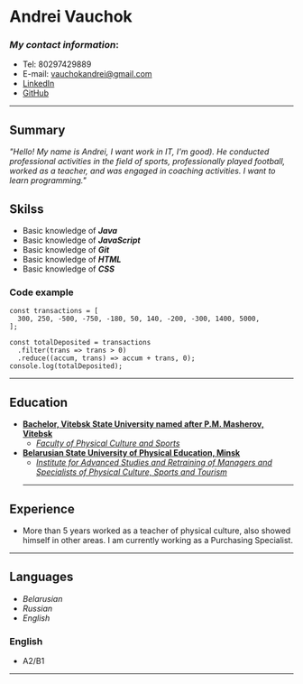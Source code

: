 # **Andrei Vauchok**

### _My contact information_:

- Tel: 80297429889
- E-mail: vauchokandrei@gmail.com
- [LinkedIn](https://www.linkedin.com/in/andrei-vauchok-961913115/)
- [GitHub](https://github.com/AndreiVauchok2211)

---

## **Summary**

_"Hello! My name is Andrei, I want work in IT, I'm good). He conducted professional activities in the field of sports, professionally played football, worked as a teacher, and was engaged in coaching activities. I want to learn programming."_

## **Skilss**

- Basic knowledge of **_Java_**
- Basic knowledge of **_JavaScript_**
- Basic knowledge of **_Git_**
- Basic knowledge of **_HTML_**
- Basic knowledge of **_CSS_**

### **Code example**

```
const transactions = [
  300, 250, -500, -750, -180, 50, 140, -200, -300, 1400, 5000,
];

const totalDeposited = transactions
  .filter(trans => trans > 0)
  .reduce((accum, trans) => accum + trans, 0);
console.log(totalDeposited);
```

---

## **Education**

- **[Bachelor, Vitebsk State University named after P.M. Masherov, Vitebsk](https://vsu.by/en)**
  - _[Faculty of Physical Culture and Sports](https://vsu.by/en/university/faculties/faculty-of-physical-culture-and-sports.html)_
- **[Belarusian State University of Physical Education, Minsk](http://ippkbgufk.edu.by/)**
  - _[Institute for Advanced Studies and Retraining of Managers and Specialists of Physical Culture, Sports and Tourism](http://ippkbgufk.edu.by/)_
  ***

## **Experience**

- More than 5 years worked as a teacher of physical culture, also showed himself in other areas. I am currently working as a Purchasing Specialist.

---

## **Languages**

- _Belarusian_
- _Russian_
- _English_

### **English**

- A2/B1

---
